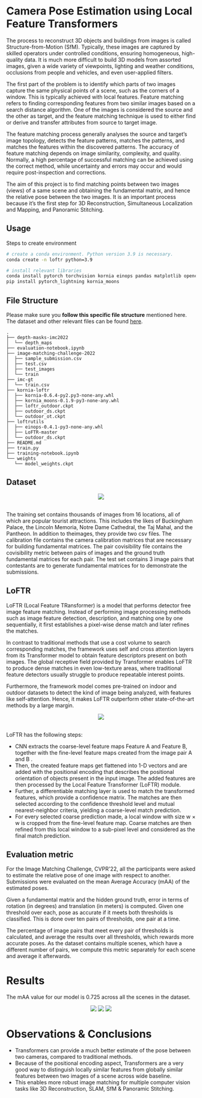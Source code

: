 # Camera Pose Estimation using Local Feature Transformers

The process to reconstruct 3D objects and buildings from images is called Structure-from-Motion (SfM). Typically, these images are captured by skilled operators under controlled conditions, ensuring homogeneous, high-quality data. It is much more difficult to build 3D models from assorted images, given a wide variety of viewpoints, lighting and weather conditions, occlusions from people and vehicles, and even user-applied filters. 

The first part of the problem is to identify which parts of two images capture the same physical points of a scene, such as the corners of a window. This is typically achieved with local features. Feature matching refers to finding corresponding features from two similar images based on a search distance algorithm. One of the images is considered the source and the other as target, and the feature matching technique is used to either find or derive and transfer attributes from source to target image. 

The feature matching process generally analyses the source and target’s image topology, detects the feature patterns, matches the patterns, and matches the features within the discovered patterns. The accuracy of feature matching depends on image similarity, complexity, and quality. Normally, a high percentage of successful matching can be achieved using the correct method, while uncertainty and errors may occur and would require post-inspection and corrections. 

The aim of this project is to find matching points between two images (views) of a same scene and obtaining the fundamental matrix, and hence the relative pose between the two images. It is an important process because it’s the first step for 3D Reconstruction, Simultaneous Localization and Mapping, and Panoramic Stitching.

## Usage

Steps to create environment
```bash
# create a conda environment. Python version 3.9 is necessary.
conda create -n loftr python=3.9

# install relevant libraries
conda install pytorch torchvision kornia einops pandas matplotlib opencv loguru -c pytorch
pip install pytorch_lightning kornia_moons
```
## File Structure
Please make sure you **follow this specific file structure** mentioned here. The dataset and other relevant files can be found [here](https://drive.google.com/drive/folders/1-zAaqigu1OWFG6PhUg51aIcKRk9gkByh?usp=sharing).

```
.
├── depth-masks-imc2022
│  └── depth_maps
├── evaluation-notebook.ipynb
├── image-matching-challenge-2022
│  ├── sample_submission.csv
│  ├── test.csv
│  ├── test_images
│  └── train
├── imc-gt
│  └── train.csv
├── kornia-loftr
│  ├── kornia-0.6.4-py2.py3-none-any.whl
│  ├── kornia_moons-0.1.9-py3-none-any.whl
│  ├── loftr_outdoor.ckpt
│  ├── outdoor_ds.ckpt
│  └── outdoor_ot.ckpt
├── loftrutils
│  ├── einops-0.4.1-py3-none-any.whl
│  ├── LoFTR-master
│  └── outdoor_ds.ckpt
├── README.md
├── train.py
├── training-notebook.ipynb
└── weights
   └── model_weights.ckpt
```
## Dataset

<div align=center>
<img src="https://user-images.githubusercontent.com/39590621/168615651-16a5faaf-d444-4bde-ae53-baf4e97581c2.png">
</div>
<br>

The training set contains thousands of images from 16 locations, all of which are popular tourist attractions. This includes the likes of Buckingham Palace, the Lincoln Memoria, Notre Dame Cathedral, the Taj Mahal, and the Pantheon. In addition to theimages, they provide two csv files. The calibration file contains the camera calibration matrices that are necessary for building fundamental matrices. The pair covisibility file contains the covisibility metric between pairs of images and the ground truth fundamental matrices for each pair. The test set contains 3 image pairs that contestants are to generate fundamental matrices for to demonstrate the submissions. 

## LoFTR

LoFTR (Local Feature TRansformer) is a model that performs detector free image feature matching. Instead of performing image processing methods such as image feature detection, description, and matching one by one sequentially, it first establishes a pixel-wise dense match and later refines the matches. 

In contrast to traditional methods that use a cost volume to search corresponding matches, the framework uses self and cross attention layers from its Transformer model to obtain feature descriptors present on both images. The global receptive field provided by Transformer enables LoFTR to produce dense matches in even low-texture areas, where traditional feature detectors usually struggle to produce repeatable interest points. 

Furthermore, the framework model comes pre-trained on indoor and outdoor datasets to detect the kind of image being analyzed, with features like self-attention. Hence, it   makes LoFTR outperform other state-of-the-art methods by a large margin. 

<div align=center>
<img src="https://user-images.githubusercontent.com/39590621/168614880-48bb08e3-8553-4d80-b7b1-54175c247d8a.png">
</div>
<br>

LoFTR has the following steps: 

* CNN extracts the coarse-level feature maps Feature A and Feature B, together with the fine-level feature maps created from the image pair A and  B . 
* Then, the created feature maps get flattened into 1-D vectors and are added with the positional encoding that describes the positional orientation of objects present in the input image. The added features are then processed by the Local Feature Transformer (LoFTR) module. 
* Further, a differentiable matching layer is used to match the transformed features, which provide a confidence matrix. The matches are then selected according to the confidence threshold level and mutual nearest-neighbor criteria, yielding a coarse-level match prediction.  
* For every selected coarse prediction made, a local window with size w × w is cropped from the fine-level feature map. Coarse matches are then refined from this local window to a sub-pixel level and considered as the final match prediction.

## Evaluation metric

For the Image Matching Challenge, CVPR'22, all the participants were asked to estimate the relative pose of one image with respect to another. Submissions were evaluated on the mean Average Accuracy (mAA) of the estimated poses. 

Given a fundamental matrix and the hidden ground truth, error in terms of rotation (in degrees) and translation (in meters) is computed. Given one threshold over each, pose as accurate if it meets both thresholds is classified. This is done over ten pairs of thresholds, one pair at a time.

The percentage of image pairs that meet every pair of thresholds is calculated, and average the results over all thresholds, which rewards more accurate poses. As the dataset contains multiple scenes, which have a different number of pairs, we compute this metric separately for each scene and average it afterwards.

# Results

The mAA value for our model is 0.725 across all the scenes in the dataset.

<div align=center>
<img src="results/res1.png">
<img src="results/res2.png">
<img src="results/res3.png">
</div>

# Observations & Conclusions
* Transformers can provide a much better estimate of the pose between two cameras, compared to traditional methods.
* Because of the positional encoding aspect, Transformers are a very good way to distinguish locally similar features from globally similar features between two images of a scene across wide baseline.
* This enables more robust image matching for multiple computer vision tasks like 3D Reconstruction, SLAM, SfM & Panoramic Stitching. 
